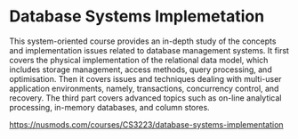 # Database Systems Implemetation

This system-oriented course provides an in-depth study of the concepts and implementation issues related to database management systems. It first covers the physical implementation of the relational data model, which includes storage management, access methods, query processing, and optimisation. Then it covers issues and techniques dealing with multi-user application environments, namely, transactions, concurrency control, and recovery. The third part covers advanced topics such as on-line analytical processing, in-memory databases, and column stores.

https://nusmods.com/courses/CS3223/database-systems-implementation
